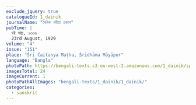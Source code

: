```yaml
---
exclude_jquery: true
catalogueId: 1_dainik
journalName: "দৈনিক নদীয়া প্রকাশ"
pubTime: |
  ৭ই ভাদ্র, ১৩৩৬
  23rd August, 1929
volume: "4"
issue: "151"
place: "Śrī Ćaitanya Maṭha, Śrīdhāma Māyāpur"
language: "Bangla"
photoPath: https://bengali-texts.s3.eu-west-2.amazonaws.com/1_dainik/split/_000000000000000000000001.pdf
imagesTotal: 24
imageCurrent: 1
photoPathAllImages: "bengali-texts/1_dainik/1_dainik/"
categories:
  - sanskrit
---
```


